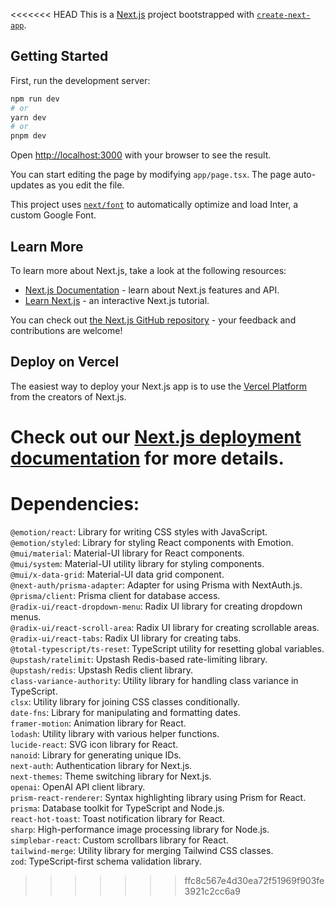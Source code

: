 <<<<<<< HEAD
This is a [Next.js](https://nextjs.org/) project bootstrapped with [`create-next-app`](https://github.com/vercel/next.js/tree/canary/packages/create-next-app).

## Getting Started

First, run the development server:

```bash
npm run dev
# or
yarn dev
# or
pnpm dev
```

Open [http://localhost:3000](http://localhost:3000) with your browser to see the result.

You can start editing the page by modifying `app/page.tsx`. The page auto-updates as you edit the file.

This project uses [`next/font`](https://nextjs.org/docs/basic-features/font-optimization) to automatically optimize and load Inter, a custom Google Font.

## Learn More

To learn more about Next.js, take a look at the following resources:

- [Next.js Documentation](https://nextjs.org/docs) - learn about Next.js features and API.
- [Learn Next.js](https://nextjs.org/learn) - an interactive Next.js tutorial.

You can check out [the Next.js GitHub repository](https://github.com/vercel/next.js/) - your feedback and contributions are welcome!

## Deploy on Vercel

The easiest way to deploy your Next.js app is to use the [Vercel Platform](https://vercel.com/new?utm_medium=default-template&filter=next.js&utm_source=create-next-app&utm_campaign=create-next-app-readme) from the creators of Next.js.

Check out our [Next.js deployment documentation](https://nextjs.org/docs/deployment) for more details.
=======
# Dependencies:
`@emotion/react`: Library for writing CSS styles with JavaScript.  
`@emotion/styled`: Library for styling React components with Emotion.  
`@mui/material`: Material-UI library for React components.  
`@mui/system`: Material-UI utility library for styling components.  
`@mui/x-data-grid`: Material-UI data grid component.  
`@next-auth/prisma-adapter`: Adapter for using Prisma with NextAuth.js.  
`@prisma/client`: Prisma client for database access.  
`@radix-ui/react-dropdown-menu`: Radix UI library for creating dropdown menus.  
`@radix-ui/react-scroll-area`: Radix UI library for creating scrollable areas.  
`@radix-ui/react-tabs`: Radix UI library for creating tabs.  
`@total-typescript/ts-reset`: TypeScript utility for resetting global variables.  
`@upstash/ratelimit`: Upstash Redis-based rate-limiting library.  
`@upstash/redis`: Upstash Redis client library.  
`class-variance-authority`: Utility library for handling class variance in TypeScript.  
`clsx`: Utility library for joining CSS classes conditionally.  
`date-fns`: Library for manipulating and formatting dates.  
`framer-motion`: Animation library for React.  
`lodash`: Utility library with various helper functions.  
`lucide-react`: SVG icon library for React.  
`nanoid`: Library for generating unique IDs.  
`next-auth`: Authentication library for Next.js.  
`next-themes`: Theme switching library for Next.js.  
`openai`: OpenAI API client library.  
`prism-react-renderer`: Syntax highlighting library using Prism for React.  
`prisma`: Database toolkit for TypeScript and Node.js.  
`react-hot-toast`: Toast notification library for React.  
`sharp`: High-performance image processing library for Node.js.  
`simplebar-react`: Custom scrollbars library for React.  
`tailwind-merge`: Utility library for merging Tailwind CSS classes.  
`zod`: TypeScript-first schema validation library.
>>>>>>> ffc8c567e4d30ea72f51969f903fe3921c2cc6a9
